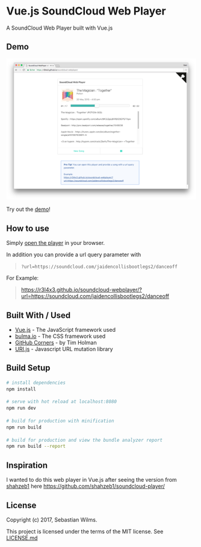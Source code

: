 # Vue.js SoundCloud Web Player

A SoundCloud Web Player built with Vue.js

## Demo

![Screenshot.png](Screenshot.png) 

Try out the [demo](https://r3l4x3.github.io/soundcloud-webplayer/)!

## How to use

Simply [open the player](https://r3l4x3.github.io/soundcloud-webplayer/) in your browser.  

In addition you can provide a url query parameter with  
>`?url=https://soundcloud.com/jaidencollisbootlegs2/danceoff`  

For Example:  
> https://r3l4x3.github.io/soundcloud-webplayer/?url=https://soundcloud.com/jaidencollisbootlegs2/danceoff

## Built With / Used

* [Vue.js](https://vuejs.org/) - The JavaScript framework used
* [bulma.io](http://bulma.io) - The CSS framework used
* [GitHub Corners](https://github.com/tholman/github-corners) - by Tim Holman
* [URI.js](https://github.com/medialize/URI.js) - Javascript URL mutation library

## Build Setup

``` bash
# install dependencies
npm install

# serve with hot reload at localhost:8080
npm run dev

# build for production with minification
npm run build

# build for production and view the bundle analyzer report
npm run build --report
```

## Inspiration

I wanted to do this web player in Vue.js after seeing the version from [shahzeb1](https://github.com/shahzeb1) here https://github.com/shahzeb1/soundcloud-player/

## License

Copyright (c) 2017, Sebastian Wilms.

This project is licensed under the terms of the MIT license. See [LICENSE.md](LICENSE.md)


